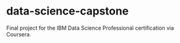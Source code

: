 # data-science-capstone
Final project for the IBM Data Science Professional certification via Coursera.
